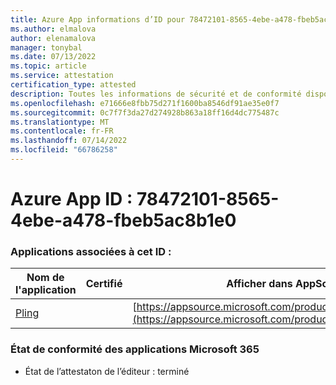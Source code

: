 ```yaml
---
title: Azure App informations d’ID pour 78472101-8565-4ebe-a478-fbeb5ac8b1e0
ms.author: elmalova
author: elenamalova
manager: tonybal
ms.date: 07/13/2022
ms.topic: article
ms.service: attestation
certification_type: attested
description: Toutes les informations de sécurité et de conformité disponibles pour le 78472101-8565-4ebe-a478-fbeb5ac8b1e0.
ms.openlocfilehash: e71666e8fbb75d271f1600ba8546df91ae35e0f7
ms.sourcegitcommit: 0c7f7f3da27d274928b863a18ff16d4dc775487c
ms.translationtype: MT
ms.contentlocale: fr-FR
ms.lasthandoff: 07/14/2022
ms.locfileid: "66786258"
---
```

# <a name="azure-app-id-78472101-8565-4ebe-a478-fbeb5ac8b1e0"></a>Azure App ID : 78472101-8565-4ebe-a478-fbeb5ac8b1e0


### <a name="apps-associated-with-this-id"></a>Applications associées à cet ID :
| **Nom de l'application** | **Certifié** | **Afficher dans AppSource** |
|--------------|---------------|-----------------------|
| [Pling](../forward/WA200004294.md) |  | [https://appsource.microsoft.com/product/office/WA200004294](https://appsource.microsoft.com/product/office/WA200004294) |

### <a name="microsoft-365-app-compliance-status"></a>État de conformité des applications Microsoft 365
- État de l’attestaton de l’éditeur : terminé
